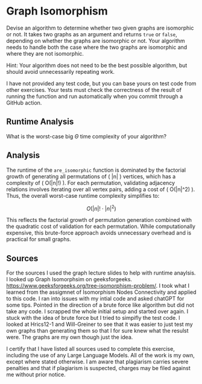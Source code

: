 # Graph Isomorphism

Devise an algorithm to determine whether two given graphs are isomorphic or not.
It takes two graphs as an argument and returns `true` or `false`, depending on
whether the graphs are isomorphic or not. Your algorithm needs to handle both
the case where the two graphs are isomorphic and where they are not isomorphic.

Hint: Your algorithm does not need to be the best possible algorithm, but should
avoid unnecessarily repeating work.

I have not provided any test code, but you can base yours on test code from
other exercises. Your tests must check the correctness of the result of running
the function and run automatically when you commit through a GitHub action.

## Runtime Analysis

What is the worst-case big $\Theta$ time complexity of your algorithm?

## Analysis 


The runtime of the `are_isomorphic` function is dominated by the factorial growth of generating all permutations of \( |n| \) vertices, which has a complexity of \( O(|n|!) \). For each permutation, validating adjacency relations involves iterating over all vertex pairs, adding a cost of \( O(|n|^2) \). Thus, the overall worst-case runtime complexity simplifies to:

$$
O(|n|! \cdot |n|^2)
$$

This reflects the factorial growth of permutation generation combined with the quadratic cost of validation for each permutation. While computationally expensive, this brute-force approach avoids unnecessary overhead and is practical for small graphs.

## Sources

For the sources I used the graph lecture slides to help with runtime anaylsis. I looked up Graph Isomorphsim on geeksforgeeks. https://www.geeksforgeeks.org/tree-isomorphism-problem/. I took what I learned from the assigmnet of Isomorphism Nodes Connectivity and applied to this code. I ran into issues with my intial code and asked chatGPT for some tips. Pointed in the direction of a brute force like algorithm but did not take any code. I scrapped the whole initial setup and started over again. I stuck with the idea of brute force but I tried to simpifly the test code. I looked at Hrics12-1 and Will-Greiner to see that it was easier to just test my own graphs than generating them so that I for sure knew what the resulst were. The graphs are my own though just the idea. 

I certify that I have listed all sources used to complete this exercise, including the use of any Large Language Models. All of the work is my own, except where stated otherwise. I am aware that plagiarism carries severe penalties and that if plagiarism is suspected, charges may be filed against me without prior notice.

